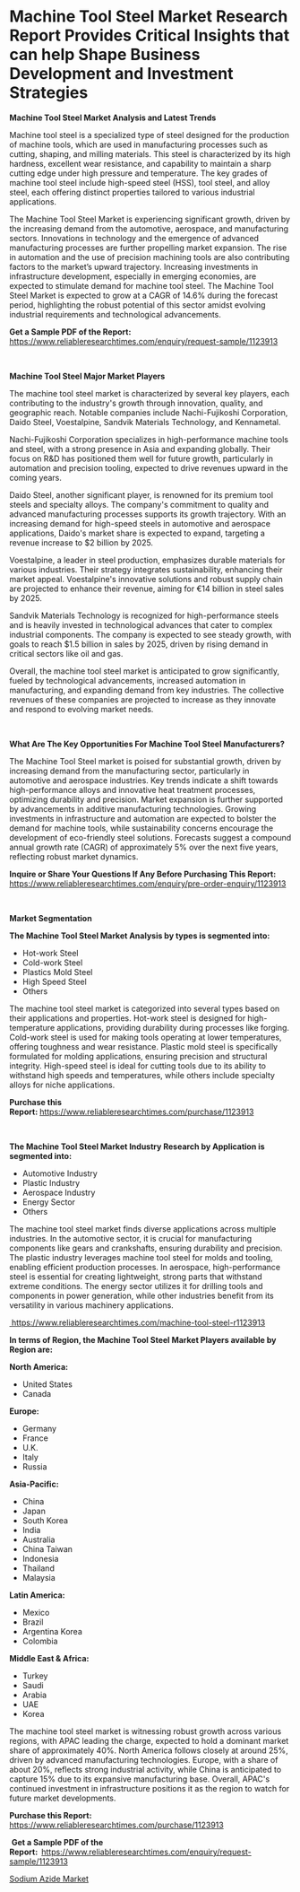 <p><h1>Machine Tool Steel Market Research Report Provides Critical Insights that can help Shape Business Development and Investment Strategies</h1></p><p><strong>Machine Tool Steel Market Analysis and Latest Trends</strong></p>
<p><p>Machine tool steel is a specialized type of steel designed for the production of machine tools, which are used in manufacturing processes such as cutting, shaping, and milling materials. This steel is characterized by its high hardness, excellent wear resistance, and capability to maintain a sharp cutting edge under high pressure and temperature. The key grades of machine tool steel include high-speed steel (HSS), tool steel, and alloy steel, each offering distinct properties tailored to various industrial applications.</p><p>The Machine Tool Steel Market is experiencing significant growth, driven by the increasing demand from the automotive, aerospace, and manufacturing sectors. Innovations in technology and the emergence of advanced manufacturing processes are further propelling market expansion. The rise in automation and the use of precision machining tools are also contributing factors to the market’s upward trajectory. Increasing investments in infrastructure development, especially in emerging economies, are expected to stimulate demand for machine tool steel. The Machine Tool Steel Market is expected to grow at a CAGR of 14.6% during the forecast period, highlighting the robust potential of this sector amidst evolving industrial requirements and technological advancements.</p></p>
<p><strong>Get a Sample PDF of the Report:&nbsp;</strong> <a href="https://www.reliableresearchtimes.com/enquiry/request-sample/1123913?utm_campaign=2255&utm_medium=2&utm_source=Github&utm_content=ia&utm_term=01042025&utm_id=machine-tool-steel">https://www.reliableresearchtimes.com/enquiry/request-sample/1123913</a></p>
<p>&nbsp;</p>
<p><strong>Machine Tool Steel Major Market Players</strong></p>
<p><p>The machine tool steel market is characterized by several key players, each contributing to the industry's growth through innovation, quality, and geographic reach. Notable companies include Nachi-Fujikoshi Corporation, Daido Steel, Voestalpine, Sandvik Materials Technology, and Kennametal.</p><p>Nachi-Fujikoshi Corporation specializes in high-performance machine tools and steel, with a strong presence in Asia and expanding globally. Their focus on R&D has positioned them well for future growth, particularly in automation and precision tooling, expected to drive revenues upward in the coming years.</p><p>Daido Steel, another significant player, is renowned for its premium tool steels and specialty alloys. The company's commitment to quality and advanced manufacturing processes supports its growth trajectory. With an increasing demand for high-speed steels in automotive and aerospace applications, Daido's market share is expected to expand, targeting a revenue increase to $2 billion by 2025.</p><p>Voestalpine, a leader in steel production, emphasizes durable materials for various industries. Their strategy integrates sustainability, enhancing their market appeal. Voestalpine's innovative solutions and robust supply chain are projected to enhance their revenue, aiming for €14 billion in steel sales by 2025.</p><p>Sandvik Materials Technology is recognized for high-performance steels and is heavily invested in technological advances that cater to complex industrial components. The company is expected to see steady growth, with goals to reach $1.5 billion in sales by 2025, driven by rising demand in critical sectors like oil and gas.</p><p>Overall, the machine tool steel market is anticipated to grow significantly, fueled by technological advancements, increased automation in manufacturing, and expanding demand from key industries. The collective revenues of these companies are projected to increase as they innovate and respond to evolving market needs.</p></p>
<p>&nbsp;</p>
<p><strong>What Are The Key Opportunities For Machine Tool Steel Manufacturers?</strong></p>
<p><p>The Machine Tool Steel market is poised for substantial growth, driven by increasing demand from the manufacturing sector, particularly in automotive and aerospace industries. Key trends indicate a shift towards high-performance alloys and innovative heat treatment processes, optimizing durability and precision. Market expansion is further supported by advancements in additive manufacturing technologies. Growing investments in infrastructure and automation are expected to bolster the demand for machine tools, while sustainability concerns encourage the development of eco-friendly steel solutions. Forecasts suggest a compound annual growth rate (CAGR) of approximately 5% over the next five years, reflecting robust market dynamics.</p></p>
<p><strong>Inquire or Share Your Questions If Any Before Purchasing This Report:</strong> <a href="https://www.reliableresearchtimes.com/enquiry/pre-order-enquiry/1123913?utm_campaign=2255&utm_medium=2&utm_source=Github&utm_content=ia&utm_term=01042025&utm_id=machine-tool-steel">https://www.reliableresearchtimes.com/enquiry/pre-order-enquiry/1123913</a></p>
<p>&nbsp;</p>
<p><strong>Market Segmentation</strong></p>
<p><strong>The Machine Tool Steel Market Analysis by types is segmented into:</strong></p>
<p><ul><li>Hot-work Steel</li><li>Cold-work Steel</li><li>Plastics Mold Steel</li><li>High Speed Steel</li><li>Others</li></ul></p>
<p><p>The machine tool steel market is categorized into several types based on their applications and properties. Hot-work steel is designed for high-temperature applications, providing durability during processes like forging. Cold-work steel is used for making tools operating at lower temperatures, offering toughness and wear resistance. Plastic mold steel is specifically formulated for molding applications, ensuring precision and structural integrity. High-speed steel is ideal for cutting tools due to its ability to withstand high speeds and temperatures, while others include specialty alloys for niche applications.</p></p>
<p><strong>Purchase this Report:&nbsp;</strong><a href="https://www.reliableresearchtimes.com/purchase/1123913?utm_campaign=2255&utm_medium=2&utm_source=Github&utm_content=ia&utm_term=01042025&utm_id=machine-tool-steel">https://www.reliableresearchtimes.com/purchase/1123913</a></p>
<p>&nbsp;</p>
<p><strong>The Machine Tool Steel Market Industry Research by Application is segmented into:</strong></p>
<p><ul><li>Automotive Industry</li><li>Plastic Industry</li><li>Aerospace Industry</li><li>Energy Sector</li><li>Others</li></ul></p>
<p><p>The machine tool steel market finds diverse applications across multiple industries. In the automotive sector, it is crucial for manufacturing components like gears and crankshafts, ensuring durability and precision. The plastic industry leverages machine tool steel for molds and tooling, enabling efficient production processes. In aerospace, high-performance steel is essential for creating lightweight, strong parts that withstand extreme conditions. The energy sector utilizes it for drilling tools and components in power generation, while other industries benefit from its versatility in various machinery applications.</p></p>
<p><a href="https://www.reliableresearchtimes.com/machine-tool-steel-r1123913?utm_campaign=2255&utm_medium=2&utm_source=Github&utm_content=ia&utm_term=01042025&utm_id=machine-tool-steel">&nbsp;https://www.reliableresearchtimes.com/machine-tool-steel-r1123913</a></p>
<p><strong>In terms of Region, the Machine Tool Steel Market Players available by Region are:</strong></p>
<p>
    <p> <strong> North America: </strong>
        <ul>
            <li>United States</li>
            <li>Canada</li>
        </ul>
        </p> 
    <p> <strong> Europe: </strong>
        <ul>
            <li>Germany</li>
            <li>France</li>
            <li>U.K.</li>
            <li>Italy</li>
            <li>Russia</li>
        </ul>
        </p> 
    <p> <strong> Asia-Pacific: </strong>
        <ul>
            <li>China</li>
            <li>Japan</li>
            <li>South Korea</li>
            <li>India</li>
            <li>Australia</li>
            <li>China Taiwan</li>
            <li>Indonesia</li>
            <li>Thailand</li>
            <li>Malaysia</li>
        </ul>
        </p> 
    <p> <strong> Latin America: </strong>
        <ul>
            <li>Mexico</li>
            <li>Brazil</li>
            <li>Argentina Korea</li>
            <li>Colombia</li>
        </ul>
        </p> 
    <p> <strong> Middle East & Africa: </strong>
        <ul>
            <li>Turkey</li>
            <li>Saudi</li>
            <li>Arabia</li>
            <li>UAE</li>
            <li>Korea</li>
        </ul>
    </p>
    </p>
<p><p>The machine tool steel market is witnessing robust growth across various regions, with APAC leading the charge, expected to hold a dominant market share of approximately 40%. North America follows closely at around 25%, driven by advanced manufacturing technologies. Europe, with a share of about 20%, reflects strong industrial activity, while China is anticipated to capture 15% due to its expansive manufacturing base. Overall, APAC's continued investment in infrastructure positions it as the region to watch for future market developments.</p></p>
<p><strong>Purchase this Report: </strong><a href="https://www.reliableresearchtimes.com/purchase/1123913?utm_campaign=2255&utm_medium=2&utm_source=Github&utm_content=ia&utm_term=01042025&utm_id=machine-tool-steel">https://www.reliableresearchtimes.com/purchase/1123913</a></p>
<p>&nbsp;<strong>Get a Sample PDF of the Report:&nbsp;&nbsp;</strong><a href="https://www.reliableresearchtimes.com/enquiry/request-sample/1123913?utm_campaign=2255&utm_medium=2&utm_source=Github&utm_content=ia&utm_term=01042025&utm_id=machine-tool-steel">https://www.reliableresearchtimes.com/enquiry/request-sample/1123913</a></p>
<p><strong></strong></p>
<p><p><a href="https://github.com/sca704osol/Market-Research-Report-List-1/blob/main/sodium-azide-market.md?utm_campaign=2255&utm_medium=2&utm_source=Github&utm_content=ia&utm_term=01042025&utm_id=machine-tool-steel">Sodium Azide Market</a></p></p>